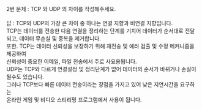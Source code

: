  2번 문제 : TCP 와 UDP 의 차이를 작성해주세요. <br><br>
 답 : TCP와 UDP의 가장 큰 차이 중 하나는 연결 지향과 비연결 지향입니다. <br>
 TCP는 데이터를 전송한 다음 연결을 정리하는 단계를 기치어 데이터가 순서대로 전달되고, 데이터 무손실 및 중복을 제거합니다. <br>
 또한. TCP는 데이터 신뢰성을 보장하기 위해 재전송 및 에러 검출 및 수정 메커니즘을 제공하여 <br>
 신뢰성이 중요한 이메일, 파일 전송에서 주로 사요용됩니다. <br>
 UDP는 TCP와 다르게 연결설정 및 정리단계가 없어 데이터의 순서가 바뀌거나 손실이 될수도 있습니다. <br>
 그러나 TCP보다 빠른 데이터 전송이라는 장점을 가지고 있어 낮은 지연시간을 요구하는 <br>
 온라인 게임 및 비디오 스티리밍 프로그램에서 사용이 됩니다.
